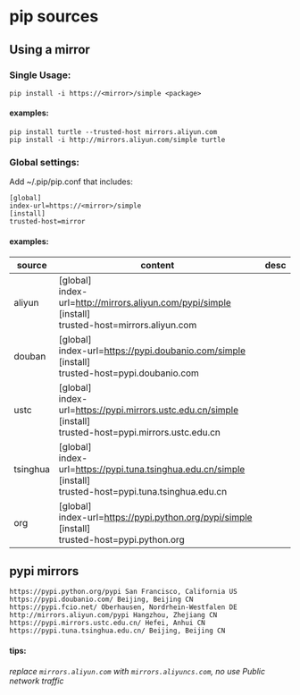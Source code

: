 # pip sources

## Using a mirror

### Single Usage:
```
pip install -i https://<mirror>/simple <package>
```
#### examples:
```
pip install turtle --trusted-host mirrors.aliyun.com
pip install -i http://mirrors.aliyun.com/simple turtle
```

### Global settings:
Add ~/.pip/pip.conf that includes:
```
[global]
index-url=https://<mirror>/simple
[install]
trusted-host=mirror
```
#### examples:
| source | content | desc |
|--------|---------------------------------------------------------------------------------------------------------|------|
| aliyun |[global]<br>index-url=http://mirrors.aliyun.com/pypi/simple<br>[install]<br>trusted-host=mirrors.aliyun.com|  |
| douban |[global]<br>index-url=https://pypi.doubanio.com/simple<br>[install]<br>trusted-host=pypi.doubanio.com |  |
| ustc |[global]<br>index-url=https://pypi.mirrors.ustc.edu.cn/simple<br>[install]<br>trusted-host=pypi.mirrors.ustc.edu.cn |  |
| tsinghua |[global]<br>index-url=https://pypi.tuna.tsinghua.edu.cn/simple<br>[install]<br>trusted-host=pypi.tuna.tsinghua.edu.cn |  |
| org |[global]<br>index-url=https://pypi.python.org/pypi/simple<br>[install]<br>trusted-host=pypi.python.org |  |

## pypi mirrors
```
https://pypi.python.org/pypi San Francisco, California US
https://pypi.doubanio.com/ Beijing, Beijing CN
https://pypi.fcio.net/ Oberhausen, Nordrhein-Westfalen DE
http://mirrors.aliyun.com/pypi Hangzhou, Zhejiang CN
https://pypi.mirrors.ustc.edu.cn/ Hefei, Anhui CN
https://pypi.tuna.tsinghua.edu.cn/ Beijing, Beijing CN
```
#### tips:
###### replace `mirrors.aliyun.com` with `mirrors.aliyuncs.com`, no use Public network traffic
